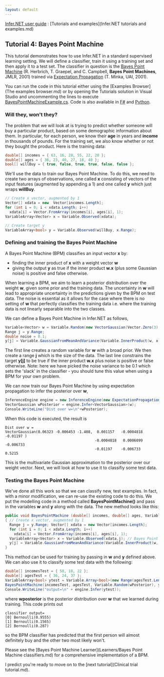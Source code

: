 ```yaml
---
layout: default 
--- 
```

[Infer.NET user guide](index.md) : [Tutorials and examples](Infer.NET tutorials and examples.md)

## Tutorial 4: Bayes Point Machine

This tutorial demonstrates how to use Infer.NET in a standard supervised learning setting. We will define a classifier, train it using a training set and then apply it to a test set. The classifier in question is the [Bayes Point Machine](http://jmlr.org/papers/v1/herbrich01a.html) (R. Herbrich, T. Graepel, and C. Campbell, **Bayes Point Machines**, JMLR, 2001) trained via [Expectation Propagation](http://research.microsoft.com/~minka/papers/ep/) (T. Minka, UAI, 2001).

You can run the code in this tutorial either using the [Examples Browser](The examples browser.md) or by opening the Tutorials solution in Visual Studio and uncommenting the lines to execute [BayesPointMachineExample.cs](https://github.com/dotnet/infer/blob/master/src/Tutorials/BayesPointMachineExample.cs).  Code is also available in [F#](https://github.com/dotnet/infer/blob/master/test/TestFSharp/BayesPointMachine.fs) and [Python](https://github.com/dotnet/infer/blob/master/test/TestPython/test_tutorials.py).

### Will they, won't they?

The problem that we will look at is trying to predict whether someone will buy a particular product, based on some demographic information about them. In particular, for each person, we know their **age** in years and **income** in thousands of pounds. For the training set, we also know whether or not they bought the product. Here is the training data:

```csharp
double[] incomes = { 63, 16, 28, 55, 22, 20 };  
double[] ages = { 38, 23, 40, 27, 18, 40 };  
bool[] willBuy = { true, false, true, true, false, false };
```

We'll use the data to train our Bayes Point Machine. To do this, we need to create two arrays of observations, one called **x** consisting of vectors of the input features (augmented by appending a 1) and one called **y** which just wraps **willBuy**.

```csharp
// Create x vector, augmented by 1
Vector[] xdata = new  Vector[incomes.Length];  
for (int i = 0; i < xdata.Length; i++)  
  xdata[i] = Vector.FromArray(incomes[i], ages[i], 1);  
VariableArray<Vector> x = Variable.Observed(xdata);  

// Create target y  
VariableArray<bool> y = Variable.Observed(willBuy, x.Range);
```

### Defining and training the Bayes Point Machine

A Bayes Point Machine (BPM) classifies an input vector **x** by:

*   finding the inner product of **x** with a weight vector **w** 
*   giving the output **y** as true if the inner product **w.x** (plus some Gaussian noise) is positive and false otherwise. 

When learning a BPM, we aim to learn a posterior distribution over the weight **w**, given some prior and the training data. The uncertainty in **w** will lead to appropriate uncertainty in the predictions given by the BPM on test data. The noise is essential as it allows for the case where there is no setting of **w** that perfectly classifies the training data i.e. where the training data is not linearly separable into the two classes.

We can define a Bayes Point Machine in Infer.NET as follows,

```csharp
Variable<Vector> w = Variable.Random(new VectorGaussian(Vector.Zero(3), PositiveDefiniteMatrix.Identity(3)));  
Range j = y.Range;  
double noise = 0.1;
y[j] = Variable.GaussianFromMeanAndVariance(Variable.InnerProduct(w, x[j]),noise)>0;
```

The first line creates a random variable for **w** with a broad prior. We then create a range **j** which is the size of the data. The last line constrains the target **y\[j\]** to be true if the inner product **w.x** plus noise is positive or false otherwise. Note: here we have picked the noise variance to be 0.1 which sets the 'slack' in the classifier - you should tune this value when using a BPM for your own problem.

We can now train our Bayes Point Machine by using expectation propagation to infer the posterior over **w**,

```csharp
InferenceEngine engine = new InferenceEngine(new ExpectationPropagation());  
VectorGaussian wPosterior = engine.Infer<VectorGaussian>(w);  
Console.WriteLine("Dist over w=\n"+wPosterior);
```

When this code is executed, the result is

```
Dist over w =  
VectorGaussian(0.06323 -0.006453 -1.408,  0.001157   -0.0004818  -0.01197 )  
                                         -0.0004818   0.0006099  -0.006733  
                                         -0.01197    -0.006733    0.5215
```

This is the multivariate Gaussian approximation to the posterior over our weight vector. Next, we will look at how to use it to classifiy some test data.

### Testing the Bayes Point Machine

We've done all this work so that we can classify new, test examples. In fact, with a minor modification, we can re-use the existing code to do this. We put the modelling code in a method called **BayesPointMachine()** and pass in the variables **w** and **y** along with the data. The new method looks like this:

```csharp
public void BayesPointMachine (double[] incomes, double[] ages, Variable<Vector> w, VariableArray<bool> y)
{ // Create x vector, augmented by 1 
  Range j = y.Range; Vector[] xdata = new Vector[incomes.Length]; 
  for (int i = 0; i < xdata.Length; i++)  
    xdata[i] = Vector.FromArray(incomes[i], ages[i], 1); 
  VariableArray<Vector> x = Variable.Observed(xdata,j); // Bayes Point Machine double noise = 0.1;  
  y[j] = Variable.GaussianFromMeanAndVariance(Variable.InnerProduct(w, x[j]),noise)>0;  
}
```

This method can be used for training by passing in **w** and **y** defined above. We can also use it to classify some test data with the following:

```csharp
double[] incomesTest = { 58, 18, 22 };  
double[] agesTest = { 36, 24, 37 };  
VariableArray<bool> ytest = Variable.Array<bool>(new Range(agesTest.Length));  
BayesPointMachine(incomesTest, agesTest, Variable.Random(wPosterior), ytest);  
Console.WriteLine("output=\n" + engine.Infer(ytest));
```

where **wposterior** is the posterior distribution over **w** that we learned during training. This code prints out

```
classifier output=  
[0] Bernoulli(0.9555)  
[1] Bernoulli(0.1565)  
[2] Bernoulli(0.287)
```

so the BPM classifier has predicted that the first person will almost definitely buy and the other two most likely won't.

Please see the [Bayes Point Machine Learner](Learners/Bayes Point Machine classifiers.md) for a comprehensive implementation of a BPM.

I predict you're ready to move on to the [next tutorial](Clinical trial tutorial.md).
